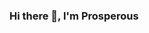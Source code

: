 ### Hi there 👋, I'm Prosperous

<!--
**ProsperousYe/ProsperousYe** is a ✨ _special_ ✨ repository because its `README.md` (this file) appears on your GitHub profile.

- 🔭 I’m currently majoring in Computer Science@SWJTU-Leeds Joint School🧐
- 📫 How to reach me: mn20xy@leeds.ac.uk

